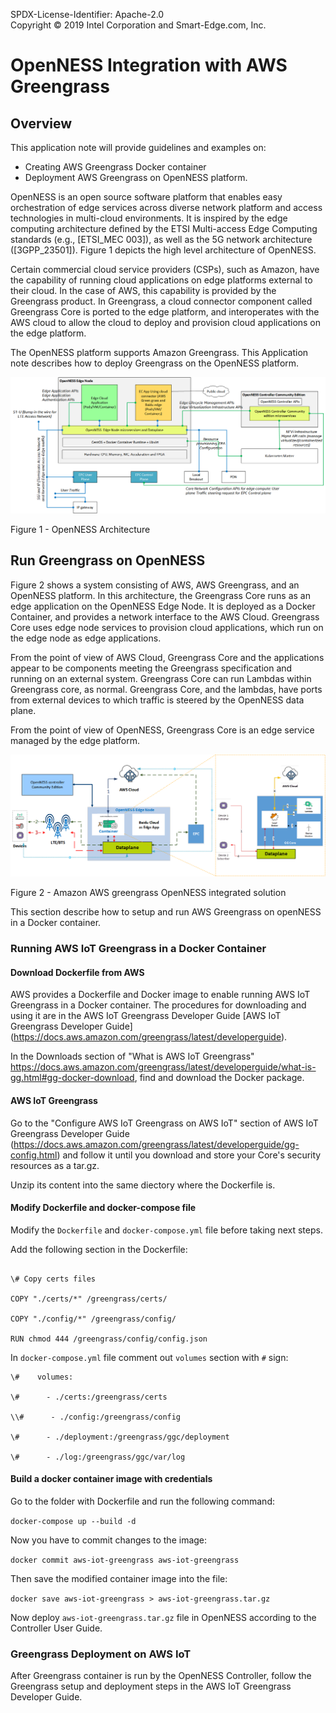 SPDX-License-Identifier: Apache-2.0      
Copyright © 2019 Intel Corporation and Smart-Edge.com, Inc.         

# OpenNESS Integration with AWS Greengrass    

## Overview
This application note will provide guidelines and examples on:
- Creating AWS Greengrass Docker container
- Deployment AWS Greengrass on OpenNESS platform.

OpenNESS is an open source software platform that enables easy orchestration of edge services across diverse network platform and access technologies in multi-cloud environments. It is inspired by the edge computing architecture defined by the ETSI Multi-access Edge Computing standards (e.g., [ETSI_MEC 003]), as well as the 5G network architecture ([3GPP_23501]). Figure 1 depicts the high level architecture of OpenNESS.

Certain commercial cloud service providers (CSPs), such as Amazon, have the capability of running cloud applications on edge platforms external to their cloud. In the case of AWS, this capability is provided by the Greengrass product. In Greengrass, a cloud connector component called Greengrass Core is ported to the edge platform, and interoperates with the AWS cloud to allow the cloud to deploy and provision cloud applications on the edge platform.

The OpenNESS platform supports Amazon Greengrass. This Application note describes how to deploy Greengrass on the OpenNESS platform.


![OpenNESS Architecture overview](awsgg-images/openness_overview.png)

Figure 1 - OpenNESS Architecture
## Run Greengrass on OpenNESS

Figure 2 shows a system consisting of AWS, AWS Greengrass, and an OpenNESS platform. In this architecture, the Greengrass Core runs as an edge application on the OpenNESS Edge Node. It is deployed as a Docker Container, and provides a network interface to the AWS Cloud. Greengrass Core uses edge node services to provision cloud applications, which run on the edge node as edge applications.

From the point of view of AWS Cloud, Greengrass Core and the applications appear to be components meeting the Greengrass specification and running on an external system. Greengrass Core can run Lambdas within Greengrass core, as normal. Greengrass Core, and the lambdas, have ports from external devices to which traffic is steered by the OpenNESS data plane.

From the point of view of OpenNESS, Greengrass Core is an edge service managed by the edge platform.

![OpenNESS AWS Greengrass integration](awsgg-images/openness_cloudadapter.png)

Figure 2 - Amazon AWS greengrass OpenNESS integrated solution 

This section describe how to setup and run AWS Greengrass on openNESS in a Docker container.
### Running AWS IoT Greengrass in a Docker Container

#### Download Dockerfile from AWS

AWS provides a Dockerfile and Docker image to enable running AWS IoT Greengrass in a Docker container.
The procedures for downloading and using it are in the AWS IoT Greengrass Developer Guide [AWS IoT Greengrass Developer Guide] (https://docs.aws.amazon.com/greengrass/latest/developerguide). 

In the Downloads section of "What is AWS IoT Greengrass" <https://docs.aws.amazon.com/greengrass/latest/developerguide/what-is-gg.html#gg-docker-download>, find and download the Docker package.

#### AWS IoT Greengrass

Go to the "Configure AWS IoT Greengrass on AWS IoT" section of AWS IoT Greengrass Developer Guide (<https://docs.aws.amazon.com/greengrass/latest/developerguide/gg-config.html>) and follow it until you download and store your Core's security resources as a tar.gz.

Unzip its content into the same diectory where the Dockerfile is.

#### Modify Dockerfile and docker-compose file

Modify the ```Dockerfile``` and ```docker-compose.yml``` file before taking next steps.

Add the following section in the Dockerfile:

```docker

\# Copy certs files

COPY "./certs/*" /greengrass/certs/

COPY "./config/*" /greengrass/config/

RUN chmod 444 /greengrass/config/config.json

```

In ```docker-compose.yml``` file comment out ```volumes``` section with ```#``` sign:

```docker
\#    volumes:

\#      - ./certs:/greengrass/certs

\\#      - ./config:/greengrass/config

\#      - ./deployment:/greengrass/ggc/deployment

\#      - ./log:/greengrass/ggc/var/log

```

#### Build a docker container image with credentials

Go to the folder with Dockerfile and run the following command:

```docker-compose up --build -d```

Now you have to commit changes to the image:

```docker commit aws-iot-greengrass aws-iot-greengrass```

Then save the modified container image into the file:

```docker save aws-iot-greengrass > aws-iot-greengrass.tar.gz```

Now deploy ```aws-iot-greengrass.tar.gz``` file in OpenNESS according to the Controller User Guide.

### Greengrass Deployment on AWS IoT

After Greengrass container is run by the OpenNESS Controller, follow the Greengrass setup and deployment steps in the AWS IoT Greengrass Developer Guide.
